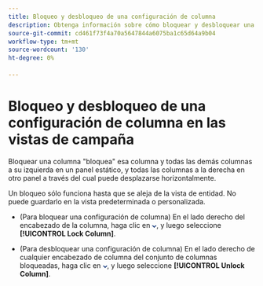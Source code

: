 ```yaml
---
title: Bloqueo y desbloqueo de una configuración de columna
description: Obtenga información sobre cómo bloquear y desbloquear una configuración de columna en las vistas de campaña.
source-git-commit: cd461f73f4a70a5647844a6075ba1c65d64a9b04
workflow-type: tm+mt
source-wordcount: '130'
ht-degree: 0%

---
```


# Bloqueo y desbloqueo de una configuración de columna en las vistas de campaña

Bloquear una columna &quot;bloquea&quot; esa columna y todas las demás columnas a su izquierda en un panel estático, y todas las columnas a la derecha en otro panel a través del cual puede desplazarse horizontalmente.

Un bloqueo sólo funciona hasta que se aleja de la vista de entidad. No puede guardarlo en la vista predeterminada o personalizada.

* (Para bloquear una configuración de columna) En el lado derecho del encabezado de la columna, haga clic en ![Flecha hacia abajo](/help/search-social-commerce/assets/arrow-down-dropdown.png "Flecha hacia abajo"), y luego seleccione **[!UICONTROL Lock Column]**.

* (Para desbloquear una configuración de columna) En el lado derecho de cualquier encabezado de columna del conjunto de columnas bloqueadas, haga clic en ![Flecha hacia abajo](/help/search-social-commerce/assets/arrow-down-dropdown.png "Flecha hacia abajo"), y luego seleccione **[!UICONTROL Unlock Column]**.

